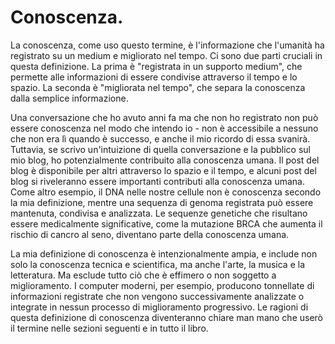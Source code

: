 # Conoscenza.

La conoscenza, come uso questo termine, è l'informazione che l'umanità ha registrato su un medium e migliorato nel tempo. Ci sono due parti cruciali in questa definizione. La prima è "registrata in un supporto medium", che permette alle informazioni di essere condivise attraverso il tempo e lo spazio. La seconda è "migliorata nel tempo", che separa la conoscenza dalla semplice informazione.
 
Una conversazione che ho avuto anni fa ma che non ho registrato non può essere conoscenza nel modo che intendo io - non è accessibile a nessuno che non era lì quando è successo, e anche il mio ricordo di essa svanirà. Tuttavia, se scrivo un'intuizione di quella conversazione e la pubblico sul mio blog, ho potenzialmente contribuito alla conoscenza umana. Il post del blog è disponibile per altri attraverso lo spazio e il tempo, e alcuni post del blog si riveleranno essere importanti contributi alla conoscenza umana. Come altro esempio, il DNA nelle nostre cellule non è conoscenza secondo la mia definizione, mentre una sequenza di genoma registrata può essere mantenuta, condivisa e analizzata. Le sequenze genetiche che risultano essere medicalmente significative, come la mutazione BRCA che aumenta il rischio di cancro al seno, diventano parte della conoscenza umana. 

La mia definizione di conoscenza è intenzionalmente ampia, e include non solo la conoscenza tecnica e scientifica, ma anche l'arte, la musica e la letteratura. Ma esclude tutto ciò che è effimero o non soggetto a miglioramento. I computer moderni, per esempio, producono tonnellate di informazioni registrate che non vengono successivamente analizzate o integrate in nessun processo di miglioramento progressivo. Le ragioni di questa definizione di conoscenza diventeranno chiare man mano che userò il termine nelle sezioni seguenti e in tutto il libro.
